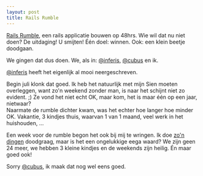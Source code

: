 ```yaml
---
layout: post
title: Rails Rumble
---
```

[Rails Rumble](http://r09.railsrumble.com/), een rails applicatie bouwen op 48hrs. Wie wil dat nu niet doen? De uitdaging! U smijten! Één doel: winnen. Ook: een klein beetje doodgaan.

We gingen dat dus doen. We, als in: [@inferis](http://twitter.com/inferis), [@cubus](http://twitter.com/cubus) en ik.

[@inferis](http://blog.blergh.be/2009/08/23/rails-rumble/) heeft het eigenlijk al mooi neergeschreven.

Begin juli klonk dat goed. Ik heb het natuurlijk met mijn Sien moeten overleggen, want zo'n weekend zonder man, is naar het schijnt niet zo evident. ;) Ze vond het niet echt OK, maar kom, het is maar één op een jaar, nietwaar?  
Naarmate de rumble dichter kwam, was het echter hoe langer hoe minder OK. Vakantie, 3 kindjes thuis, waarvan 1 van 1 maand, veel werk in het huishouden, ...

Een week voor de rumble begon het ook bij mij te wringen. Ik doe [zo'n dingen](http://atog.be/2005/12/12/javapolis-rad-race.html) doodgraag, maar is het een ongelukkige eega waard? We zijn geen 24 meer, we hebben 3 kleine kindjes en de weekends zijn heilig. Én maar goed ook!

Sorry [@cubus](http://twitter.com/cubus), ik maak dat nog wel eens goed. 